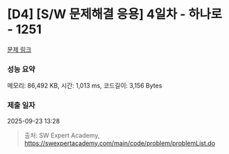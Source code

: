 # [D4] [S/W 문제해결 응용] 4일차 - 하나로 - 1251 

[문제 링크](https://swexpertacademy.com/main/code/problem/problemDetail.do?contestProbId=AV15StKqAQkCFAYD) 

### 성능 요약

메모리: 86,492 KB, 시간: 1,013 ms, 코드길이: 3,156 Bytes

### 제출 일자

2025-09-23 13:28



> 출처: SW Expert Academy, https://swexpertacademy.com/main/code/problem/problemList.do